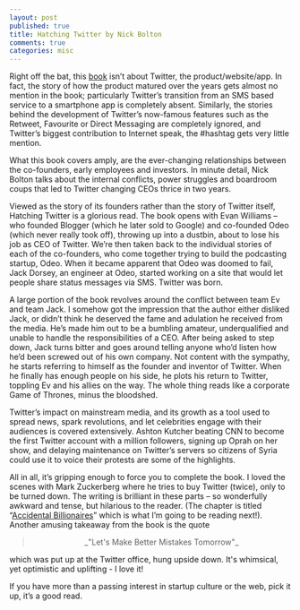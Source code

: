 ```yaml
---
layout: post
published: true
title: Hatching Twitter by Nick Bolton
comments: true
categories: misc
---
```


Right off the bat, this [book](http://www.amazon.in/Hatching-Twitter-Nick-Bilton/dp/1444761951/ref=sr_1_1?s=books&ie=UTF8&qid=1391504704&sr=1-1&keywords=hatching+twitter) isn’t about Twitter, the product/website/app. In fact, the story of how the product matured over the years gets almost no mention in the book; particularly Twitter’s transition from an SMS based service to a smartphone app is completely absent.  Similarly, the stories behind the development of Twitter’s now-famous features such as the Retweet, Favourite or Direct Messaging are completely ignored, and Twitter’s biggest contribution to Internet speak, the #hashtag gets very little mention.

What this book covers amply, are the ever-changing relationships between the co-founders, early employees and investors. In minute detail, Nick Bolton talks about the internal conflicts, power struggles and boardroom coups that led to Twitter changing CEOs thrice in two years.

Viewed as the story of its founders rather than the story of Twitter itself, Hatching Twitter is a glorious read. The book opens with Evan Williams – who founded Blogger (which he later sold to Google) and co-founded Odeo (which never really took off), throwing up into a dustbin, about to lose his job as CEO of Twitter. We’re then taken back to the individual stories of each of the co-founders, who come together trying to build the podcasting startup, Odeo. When it became apparent that Odeo was doomed to fail, Jack Dorsey, an engineer at Odeo, started working on a site that would let people share status messages via SMS. Twitter was born.

A large portion of the book revolves around the conflict between team Ev and team Jack. I somehow got the impression that the author either disliked Jack, or didn’t think he deserved the fame and adulation he received from the media.  He’s made him out to be a bumbling amateur, underqualified and unable to handle the responsibilities of a CEO. After being asked to step down, Jack turns bitter and goes around telling anyone who’d listen how he’d been screwed out of his own company. Not content with the sympathy, he starts referring to himself as the founder and inventor of Twitter. When he finally has enough people on his side, he plots his return to Twitter, toppling Ev and his allies on the way. The whole thing reads like a corporate Game of Thrones, minus the bloodshed.

Twitter’s impact on mainstream media, and its growth as a tool used to spread news, spark revolutions, and let celebrities engage with their audiences is covered extensively. Ashton Kutcher beating CNN to become the first Twitter account with a million followers, signing up Oprah on her show, and delaying maintenance on Twitter’s servers so citizens of Syria could use it to voice their protests are some of the highlights.

All in all, it’s gripping enough to force you to complete the book. I loved the scenes with Mark Zuckerberg where he tries to buy Twitter (twice), only to be turned down. The writing is brilliant in these parts – so wonderfully awkward and tense, but hilarious to the reader.  (The chapter is titled “[Accidental Billionaires](http://www.amazon.in/Accidental-Billionaires-Betrayal-Founding-Facebook/dp/0099551233/ref=sr_1_1?s=books&ie=UTF8&qid=1391504737&sr=1-1&keywords=accidental+billionaires)” which is what I’m going to be reading next!). Another amusing takeaway from the book is the quote

> <center>_"Let's Make Better Mistakes Tomorrow"_</center>

which was put up at the Twitter office, hung upside down. It's whimsical, yet optimistic and uplifting - I love it!

If you have more than a passing interest in startup culture or the web, pick it up, it’s a good read.